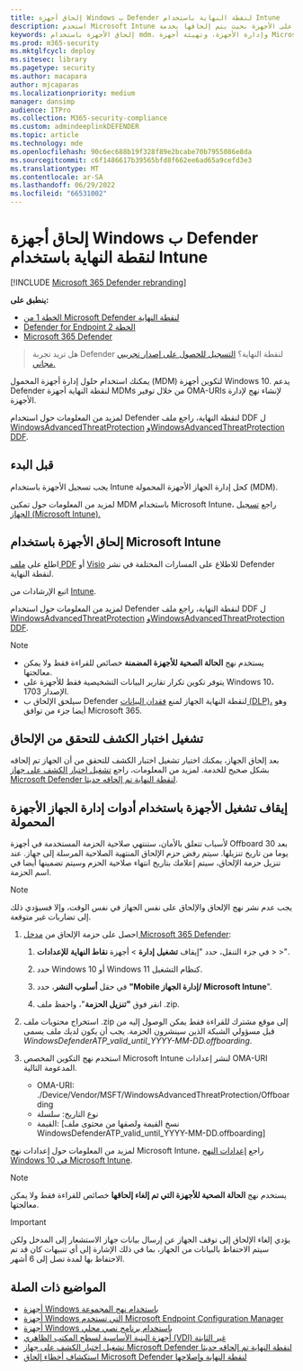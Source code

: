 ```yaml
---
title: إلحاق أجهزة Windows ب Defender لنقطة النهاية باستخدام Intune
description: استخدم Microsoft Intune لنشر حزمة التكوين على الأجهزة بحيث يتم إلحاقها بخدمة Defender لنقطة النهاية.
keywords: إلحاق الأجهزة باستخدام mdm، وإدارة الأجهزة، وتهيئة أجهزة Microsoft Defender لنقطة النهاية، وأجهزة mdm
ms.prod: m365-security
ms.mktglfcycl: deploy
ms.sitesec: library
ms.pagetype: security
ms.author: macapara
author: mjcaparas
ms.localizationpriority: medium
manager: dansimp
audience: ITPro
ms.collection: M365-security-compliance
ms.custom: admindeeplinkDEFENDER
ms.topic: article
ms.technology: mde
ms.openlocfilehash: 90c6ec688b19f328f89e2bcabe70b7955086e8da
ms.sourcegitcommit: c6f1486617b39565bfd8f662ee6ad65a9cefd3e3
ms.translationtype: MT
ms.contentlocale: ar-SA
ms.lasthandoff: 06/29/2022
ms.locfileid: "66531002"
---
```

# <a name="onboard-windows-devices-to-defender-for-endpoint-using-intune"></a>إلحاق أجهزة Windows ب Defender لنقطة النهاية باستخدام Intune 

[!INCLUDE [Microsoft 365 Defender rebranding](../../includes/microsoft-defender.md)]

**ينطبق على:**
- [الخطة 1 من Microsoft Defender لنقطة النهاية](https://go.microsoft.com/fwlink/p/?linkid=2154037)
- [Defender for Endpoint الخطة 2](https://go.microsoft.com/fwlink/p/?linkid=2154037)
- [Microsoft 365 Defender](https://go.microsoft.com/fwlink/?linkid=2118804)

> هل تريد تجربة Defender لنقطة النهاية؟ [التسجيل للحصول على إصدار تجريبي مجاني.](https://signup.microsoft.com/create-account/signup?products=7f379fee-c4f9-4278-b0a1-e4c8c2fcdf7e&ru=https://aka.ms/MDEp2OpenTrial?ocid=docs-wdatp-configureendpointsmdm-abovefoldlink)

يمكنك استخدام حلول إدارة أجهزة المحمول (MDM) لتكوين أجهزة Windows 10. يدعم Defender لنقطة النهاية أجهزة MDMs من خلال توفير OMA-URIs لإنشاء نهج لإدارة الأجهزة.

لمزيد من المعلومات حول استخدام Defender لنقطة النهاية، راجع ملف DDF ل [WindowsAdvancedThreatProtection](https://msdn.microsoft.com/library/windows/hardware/mt723296(v=vs.85).aspx) [وWindowsAdvancedThreatProtection DDF](https://msdn.microsoft.com/library/windows/hardware/mt723297(v=vs.85).aspx).

## <a name="before-you-begin"></a>قبل البدء

يجب تسجيل الأجهزة باستخدام Intune كحل إدارة الجهاز الأجهزة المحمولة (MDM).

لمزيد من المعلومات حول تمكين MDM باستخدام Microsoft Intune، راجع [تسجيل الجهاز (Microsoft Intune).](/mem/intune/enrollment/device-enrollment)

## <a name="onboard-devices-using-microsoft-intune"></a>إلحاق الأجهزة باستخدام Microsoft Intune

اطلع على [ملف PDF](https://download.microsoft.com/download/5/6/0/5609001f-b8ae-412f-89eb-643976f6b79c/mde-deployment-strategy.pdf) أو [Visio](https://download.microsoft.com/download/5/6/0/5609001f-b8ae-412f-89eb-643976f6b79c/mde-deployment-strategy.vsdx) للاطلاع على المسارات المختلفة في نشر Defender لنقطة النهاية.

اتبع الإرشادات من [Intune](/mem/intune/protect/advanced-threat-protection-configure#enable-microsoft-defender-for-endpoint-in-intune).


لمزيد من المعلومات حول استخدام Defender لنقطة النهاية، راجع ملف DDF ل [WindowsAdvancedThreatProtection](https://msdn.microsoft.com/library/windows/hardware/mt723296(v=vs.85).aspx) [وWindowsAdvancedThreatProtection DDF](https://msdn.microsoft.com/library/windows/hardware/mt723297(v=vs.85).aspx).

> [!NOTE]
>
> - يستخدم نهج **الحالة الصحية للأجهزة المضمنة** خصائص للقراءة فقط ولا يمكن معالجتها.
> - يتوفر تكوين تكرار تقارير البيانات التشخيصية فقط للأجهزة على Windows 10، الإصدار 1703.
> - سيلحق الإلحاق ب Defender لنقطة النهاية الجهاز لمنع [فقدان البيانات (DLP)،](../../compliance/endpoint-dlp-learn-about.md) وهو أيضا جزء من توافق Microsoft 365.


## <a name="run-a-detection-test-to-verify-onboarding"></a>تشغيل اختبار الكشف للتحقق من الإلحاق
بعد إلحاق الجهاز، يمكنك اختيار تشغيل اختبار الكشف للتحقق من أن الجهاز تم إلحاقه بشكل صحيح للخدمة. لمزيد من المعلومات، راجع [تشغيل اختبار الكشف على جهاز Microsoft Defender لنقطة النهاية تم إلحاقه حديثا](run-detection-test.md).


## <a name="offboard-devices-using-mobile-device-management-tools"></a>إيقاف تشغيل الأجهزة باستخدام أدوات إدارة الجهاز الأجهزة المحمولة

لأسباب تتعلق بالأمان، ستنتهي صلاحية الحزمة المستخدمة في أجهزة Offboard بعد 30 يوما من تاريخ تنزيلها. سيتم رفض حزم الإلحاق المنتهية الصلاحية المرسلة إلى جهاز. عند تنزيل حزمة الإلحاق، سيتم إعلامك بتاريخ انتهاء صلاحية الحزم وسيتم تضمينها أيضا في اسم الحزمة.

> [!NOTE]
> يجب عدم نشر نهج الإلحاق والإلحاق على نفس الجهاز في نفس الوقت، وإلا فسيؤدي ذلك إلى تضاربات غير متوقعة.

1. احصل على حزمة الإلحاق من <a href="https://go.microsoft.com/fwlink/p/?linkid=2077139" target="_blank">مدخل Microsoft 365 Defender</a>:

   1. في جزء التنقل، حدد "إيقاف **تشغيل** **إدارة** \> أجهزة **نقاط النهاية** **للإعدادات** \> \>".

   1. حدد Windows 10 أو Windows 11 كنظام التشغيل.

   1. في حقل **أسلوب النشر**، حدد **"Mobile إدارة الجهاز/ Microsoft Intune**".

   1. انقر فوق **"تنزيل الحزمة**"، واحفظ ملف .zip.

2. استخراج محتويات ملف .zip إلى موقع مشترك للقراءة فقط يمكن الوصول إليه من قبل مسؤولي الشبكة الذين سينشرون الحزمة. يجب أن يكون لديك ملف يسمى *WindowsDefenderATP_valid_until_YYYY-MM-DD.offboarding*.

3. استخدم نهج التكوين المخصص Microsoft Intune لنشر إعدادات OMA-URI المدعومة التالية.
   - OMA-URI: ./Device/Vendor/MSFT/WindowsAdvancedThreatProtection/Offboarding
   - نوع التاريخ: سلسلة
   - القيمة: [نسخ القيمة ولصقها من محتوى ملف WindowsDefenderATP_valid_until_YYYY-MM-DD.offboarding]

لمزيد من المعلومات حول إعدادات نهج Microsoft Intune، راجع [إعدادات النهج Windows 10 في Microsoft Intune](/mem/intune/configuration/custom-settings-windows-10).

> [!NOTE]
> يستخدم نهج **الحالة الصحية للأجهزة التي تم إلغاء إلحاقها** خصائص للقراءة فقط ولا يمكن معالجتها.

> [!IMPORTANT]
> يؤدي إلغاء الإلحاق إلى توقف الجهاز عن إرسال بيانات جهاز الاستشعار إلى المدخل ولكن سيتم الاحتفاظ بالبيانات من الجهاز، بما في ذلك الإشارة إلى أي تنبيهات كان قد تم الاحتفاظ بها لمدة تصل إلى 6 أشهر.

## <a name="related-topics"></a>المواضيع ذات الصلة
- [أجهزة Windows باستخدام نهج المجموعة](configure-endpoints-gp.md)
- [أجهزة Windows التي تستخدم Microsoft Endpoint Configuration Manager](configure-endpoints-sccm.md)
- [أجهزة Windows باستخدام برنامج نصي محلي](configure-endpoints-script.md)
- [أجهزة البنية الأساسية لسطح المكتب الظاهري (VDI) غير الثابتة](configure-endpoints-vdi.md)
- [تشغيل اختبار الكشف على جهاز Microsoft Defender لنقطة النهاية تم إلحاقه حديثا](run-detection-test.md)
- [استكشاف أخطاء إلحاق Microsoft Defender لنقطة النهاية وإصلاحها](troubleshoot-onboarding.md)
